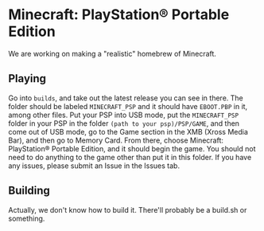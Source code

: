 # Minecraft: PlayStation® Portable Edition
We are working on making a "realistic" homebrew of Minecraft.
## Playing
Go into ```builds```, and take out the latest release you can see in there. The folder should be labeled ```MINECRAFT_PSP``` and it should have ```EBOOT.PBP``` in it, among other files. Put your PSP into USB mode, put the ```MINECRAFT_PSP``` folder in your PSP in the folder ```(path to your psp)/PSP/GAME```, and then come out of USB mode, go to the Game section in the XMB (Xross Media Bar), and then go to Memory Card. From there, choose Minecraft: PlayStation® Portable Edition, and it should begin the game. You should not need to do anything to the game other than put it in this folder. If you have any issues, please submit an Issue in the Issues tab.
## Building
Actually, we don't know how to build it. There'll probably be a build.sh or something.
